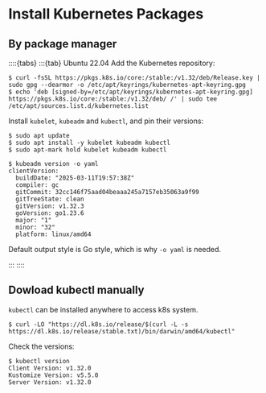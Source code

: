 # Install Kubernetes Packages

## By package manager

::::{tabs}
:::{tab} Ubuntu 22.04
Add the Kubernetes repository:

```console
$ curl -fsSL https://pkgs.k8s.io/core:/stable:/v1.32/deb/Release.key | sudo gpg --dearmor -o /etc/apt/keyrings/kubernetes-apt-keyring.gpg
$ echo 'deb [signed-by=/etc/apt/keyrings/kubernetes-apt-keyring.gpg] https://pkgs.k8s.io/core:/stable:/v1.32/deb/ /' | sudo tee /etc/apt/sources.list.d/kubernetes.list
```

Install `kubelet`, `kubeadm` and `kubectl`, and pin their versions:

```console
$ sudo apt update
$ sudo apt install -y kubelet kubeadm kubectl
$ sudo apt-mark hold kubelet kubeadm kubectl
```

```console
$ kubeadm version -o yaml
clientVersion:
  buildDate: "2025-03-11T19:57:38Z"
  compiler: gc
  gitCommit: 32cc146f75aad04beaaa245a7157eb35063a9f99
  gitTreeState: clean
  gitVersion: v1.32.3
  goVersion: go1.23.6
  major: "1"
  minor: "32"
  platform: linux/amd64
```

Default output style is Go style, which is why `-o yaml` is needed.

:::
::::

## Dowload kubectl manually

`kubectl` can be installed anywhere to access k8s system.

```console
$ curl -LO "https://dl.k8s.io/release/$(curl -L -s https://dl.k8s.io/release/stable.txt)/bin/darwin/amd64/kubectl"
```

Check the versions:

```console
$ kubectl version
Client Version: v1.32.0
Kustomize Version: v5.5.0
Server Version: v1.32.0
```
